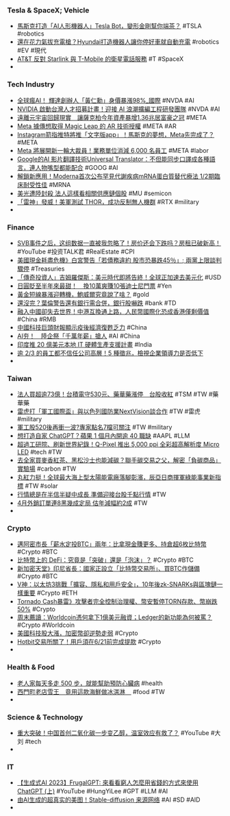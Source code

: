 ### Tesla & SpaceX; Vehicle
- [馬斯克打造「AI人形機器人」Tesla Bot，變形金剛幫你端茶？](https://www.blocktempo.com/musk-develops-humanoid-ai/) #TSLA #robotics
- [還在花力氣拔充電槍？Hyundai打造機器人讓你停好車就自動充電](https://www.techbang.com/posts/105274-hyundai-robots-park-your-car-and-charge-it-automatically) #robotics #EV #現代
- [AT&T 反對 Starlink 與 T-Mobile 的衛星電話服務](https://chinese.engadget.com/att-opposes-the-starlink-and-t-mobile-satellite-to-phone-service-plan-020056673.html) #T #SpaceX
-
### Tech Industry
- [全球瘋AI！ 輝達創辦人「黃仁勳」身價暴漲98%_國際](https://www.nexttv.com.tw/NextTV/News/Home/WorldNews/m/2023-05-21/1173521.html) #NVDA #AI
- [NVIDIA 啟動台灣人才招募計畫！迎接 AI 浪潮擴編工程研發團隊](https://technews.tw/2023/05/21/nvidia-careers/) #NVDA #AI
- [遠離元宇宙回歸現實　讓薩克柏今年資產暴增1.36兆居富豪之冠](https://tw.nextapple.com/finance/20230521/9EFDDDA3488A94E75D8E1A8CD43C6ADE) #META
- [Meta 據傳想取得 Magic Leap 的 AR 技術授權](https://chinese.engadget.com/meta-reportedly-wants-to-license-magic-leaps-ar-technology-070033662.html) #META #AR
- [Instagram箭指推特將推「文字版app」！馬斯克的夢想，Meta先完成了？](https://www.bnext.com.tw/article/75332/new-instagram-app) #META
- [Meta 將展開新一輪大裁員！業務單位消減 6,000 名員工](https://technews.tw/2023/05/21/metas-next-round/) #META #labor
- [Google的AI 影片翻譯技術Universal Translator：不但能同步口譯成各種語言，連人物嘴型都能配合](https://www.techbang.com/posts/106153-google-introduced-ai-video-lip-syncing-technology-changing) #GOOG #AI
- [解鎖新應用！Moderna首次公布罕見代謝疾病mRNA蛋白質替代療法 1/2期臨床耐受性佳](https://news.gbimonthly.com/tw/article/show.php?num=58785) #MRNA
- [美光遭陸封殺 法人這樣看相關供應鏈個股](https://ctee.com.tw/news/stocks/867768.html) #MU #semicon
- [「雷神」發威！美軍測試 THOR，成功反制無人機群](https://technews.tw/2023/05/20/us-air-force-shoots-down-drone-swarm-with-thor/) #RTX #military
-
### Finance
- [SVB事件之后，这组数据一直被我忽略了！房价还会下跌吗？房租已破新高！](https://www.youtube.com/watch?v=nzALkFtIclQ) #YouTube #投资TALK君 #RealEstate #CPI
- [美國現金耗盡危機》白宮警告「若債務違約 股市恐暴跌45％」; 兩黨上限談判驟停](https://www.blocktempo.com/stock-market-could-plummet-45-if-u-s-debt-defaults/) #Treasuries
- [「傳奇投資人」吉姆羅傑斯：美元時代即將告終！全球正加速去美元化](https://www.blocktempo.com/jim-rogers-says-dollar-dominance-coming-to-an-end/) #USD
- [日圓貶至半年來最甜！　換10萬爽賺10張迪士尼門票](https://today.line.me/tw/v2/article/1D89Gpp) #Yen
- [黃金短線暴漲迎轉機，鮑威爾究竟說了啥？](https://www.dailyfxasia.com/cn/cmarkets/20230521-24058.html) #gold
- [還沒完？葉倫警告還有銀行需合併，銀行股嚇跌](https://technews.tw/2023/05/22/janet-yellen-bank-stock/) #bank #TD
- [融入中國卻失去世界！中港互換通上路，人民幣國際化恐成香港僅剩價值](https://technews.tw/2023/05/22/hong-kong-only-remaining-value-cny-internationalization/) #China #RMB
- [中國科技巨頭財報顯示疫後經濟復甦乏力](https://cn.wsj.com/articles/中國科技巨頭財報顯示疫後經濟復甦乏力-b0073fc2) #China
- [AI夯！　陸企祭「千萬年薪」搶人](https://tw.nextapple.com/finance/20230521/79EBB1A5E3975486BECCB1C3F3EF4D8E) #AI #China
- [印度推 20 億美元本地 IT 硬體生產支援計畫](https://technews.tw/2023/05/22/india-pushes-2-billion-to-develop-local-it-hardware-production/) #India
- [逾 2/3 的員工都不信任公司高層！5 種徵兆，檢視企業領導力是否低下](https://www.managertoday.com.tw/articles/view/66838)
-
### Taiwan
- [法人買超逾73億！台積電守530元、藥華藥漲停　台股收紅](https://tw.nextapple.com/finance/20230522/BA720434F11AACD01B909835050956CF) #TSM #TW #藥華藥
- [雷虎打「軍工國際盃」與以色列國防業NextVision談合作](https://m.cnyes.com/news/id/5186493) #TW #雷虎 #military
- [軍工股520後再衝一波?專家點名7檔可關注](https://ctee.com.tw/news/stocks/867362.html) #TW #military
- [想打造自家 ChatGPT？蘋果 1 個月內開逾 40 職缺](https://technews.tw/2023/05/22/apple-is-on-the-hunt-for-generative-ai-talent/) #AAPL #LLM
- [超過工研院、刷新世界紀錄！Q-Pixel 推出 5,000 ppi 全彩超高解析度 Micro LED](https://technews.tw/2023/05/22/q-pixel-micro-led/) #tech #TW
- [去全家買麥香紅茶、黑松沙士也能減碳？聯手碳交易之父，解密「負碳商品」實驗場](https://finance.technews.tw/2023/05/22/family-mart-ecofriendly/) #carbon #TW
- [丸紅力挺！全球最大海上型太陽能電廠落腳彰濱，辰亞日商揮軍綠能事業新指標](https://technews.tw/2023/05/21/the-worlds-largest-offshore-solar-power-plant/) #TW #solar
- [行情總是在半信半疑中成長 準備迎接台股千點行情](https://news.cnyes.com/news/id/5186591) #TW
- [4月外銷訂單連8黑幾成定局 估年減幅約2成](https://m.cnyes.com/news/id/5186446) #TW
-
### Crypto
- [邁阿密市長「薪水定投BTC」兩年：比拿現金賺更多、持倉超6枚比特幣](https://www.blocktempo.com/miami-mayor-salary-has-been-investing-in-btc-for-nearly-two-years/) #Crypto #BTC
- [比特幣上的 DeFi：究竟是「突破」還是「泡沫」？](https://blockcast.it/2023/05/21/defi-on-bitcoin/) #Crypto #BTC
- [新加密天堂》印尼省長：國家正設立「比特幣交易所」、買BTC作儲備](https://www.blocktempo.com/indonesia-to-set-up-bitcoin-exchange/) #Crypto #BTC
- [V神：以太坊3挑戰「擴容、隱私和用戶安全」，10年後zk-SNARKs與區塊鏈一樣重要](https://www.blocktempo.com/vitalik-buterin-speech-in-edcon-2023/) #Crypto #ETH
- [Tornado Cash暴雷》攻擊者完全控制治理權、幣安暫停TORN存款、幣崩跌50%](https://www.blocktempo.com/binance-will-temporarily-pause-torn-deposits/) #Crypto
- [周末薦讀：Worldcoin憑何拿下1億美元融資；Ledger的新功能為何被罵？](https://m.cnyes.com/news/id/5186462) #Crypto #Worldcoin
- [美國科技股大漲，加密幣卻逆勢走弱](https://blockcast.it/2023/05/21/mica-weekly-0521/) #Crypto
- [Hotbit交易所關了！用戶須在6/21前完成提款](https://www.blocktempo.com/hotbit-exchange-close-for-now-on/) #Crypto
-
### Health & Food
- [老人家每天多走 500 步，就能幫助預防心臟病](https://technews.tw/2023/05/21/for-older-adults-every-500-additional-steps-taken-daily-associated-with-lower-heart-risk/) #health
- [西門町老店雪王　竟用這款海鮮做冰淇淋　](https://today.line.me/tw/v2/article/Ggy9EZY) #food #TW
-
### Science & Technology
- [重大突破！中国首创二氧化碳一步变乙醇，温室效应有救了？](https://www.youtube.com/watch?v=qQiFH269P0Y) #YouTube #大刘 #tech
-
### IT
- [【生成式AI 2023】FrugalGPT: 來看看窮人怎麼用省錢的方式來使用 ChatGPT (上)](https://www.youtube.com/watch?v=vxxPtDCb9Go) #YouTube #HungYiLee #GPT #LLM #AI
- [由AI生成的超真实的美图！Stable-diffusion 来源网络](https://www.freedidi.com/9455.html) #AI #SD #AID
-